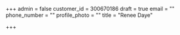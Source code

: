 +++
admin = false
customer_id = 300670186
draft = true
email = ""
phone_number = ""
profile_photo = ""
title = "Renee Daye"

+++
